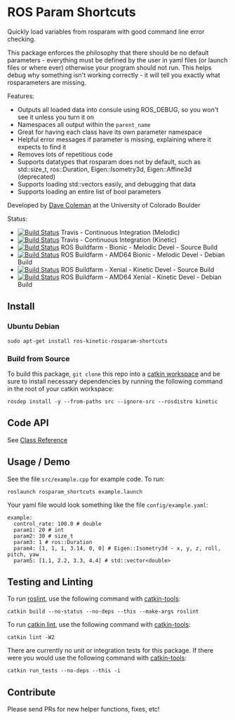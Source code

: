 # ROS Param Shortcuts

Quickly load variables from rosparam with good command line error checking.

This package enforces the philosophy that there should be no default parameters - everything must be defined by the user in yaml files (or launch files or where ever) otherwise your program should not run. This helps debug why something isn't working correctly - it will tell you exactly what rosparameters are missing.

Features:
 - Outputs all loaded data into consule using ROS_DEBUG, so you won't see it unless you turn it on
 - Namespaces all output within the ``parent_name``
 - Great for having each class have its own parameter namespace
 - Helpful error messages if parameter is missing, explaining where it expects to find it
 - Removes lots of repetitious code
 - Supports datatypes that rosparam does not by default, such as std::size_t, ros::Duration, Eigen::Isometry3d, Eigen::Affine3d (deprecated)
 - Supports loading std::vectors easily, and debugging that data
 - Supports loading an entire list of bool parameters

Developed by [Dave Coleman](http://dav.ee/) at the University of Colorado Boulder

Status:

 * [![Build Status](https://api.travis-ci.org/PickNikRobotics/rosparam_shortcuts.svg?branch=melodic-devel)](https://travis-ci.org/PickNikRobotics/rosparam_shortcuts) Travis - Continuous Integration (Melodic)
 * [![Build Status](https://api.travis-ci.org/PickNikRobotics/rosparam_shortcuts.svg?branch=kinetic-devel)](https://travis-ci.org/PickNikRobotics/rosparam_shortcuts) Travis - Continuous Integration (Kinetic)
 * [![Build Status](http://build.ros.org/buildStatus/icon?job=Msrc_uB__rosparam_shortcuts__ubuntu_bionic__source)](http://build.ros.org/view/Msrc_uB/job/Msrc_uB__rosparam_shortcuts__ubuntu_bionic__source/) ROS Buildfarm - Bionic - Melodic Devel - Source Build
 * [![Build Status](http://build.ros.org/buildStatus/icon?job=Mbin_uB64__rosparam_shortcuts__ubuntu_bionic_amd64__binary)](http://build.ros.org/view/Mbin_uB64/job/Mbin_uB64__rosparam_shortcuts__ubuntu_bionic_amd64__binary/) ROS Buildfarm - AMD64 Bionic - Melodic Devel - Debian Build
 * [![Build Status](http://build.ros.org/buildStatus/icon?job=Ksrc_uX__rosparam_shortcuts__ubuntu_xenial__source)](http://build.ros.org/view/Ksrc_uX/job/Ksrc_uX__rosparam_shortcuts__ubuntu_xenial__source/) ROS Buildfarm - Xenial - Kinetic Devel - Source Build
 * [![Build Status](http://build.ros.org/buildStatus/icon?job=Kbin_uX64__rosparam_shortcuts__ubuntu_xenial_amd64__binary)](http://build.ros.org/view/Kbin_uX64/job/Kbin_uX64__rosparam_shortcuts__ubuntu_xenial_amd64__binary/) ROS Buildfarm - AMD64 Xenial - Kinetic Devel - Debian Build
## Install

### Ubuntu Debian

```
sudo apt-get install ros-kinetic-rosparam-shortcuts
```

### Build from Source

To build this package, ``git clone`` this repo into a [catkin workspace](http://wiki.ros.org/catkin/Tutorials/create_a_workspace) and be sure to install necessary dependencies by running the following command in the root of your catkin workspace:

    rosdep install -y --from-paths src --ignore-src --rosdistro kinetic

## Code API

See [Class Reference](http://docs.ros.org/kinetic/api/rosparam_shortcuts/html/)

## Usage / Demo

See the file ``src/example.cpp`` for example code. To run:

    roslaunch rosparam_shortcuts example.launch

Your yaml file would look something like the file ``config/example.yaml``:

```
example:
  control_rate: 100.0 # double
  param1: 20 # int
  param2: 30 # size_t
  param3: 1 # ros::Duration
  param4: [1, 1, 1, 3.14, 0, 0] # Eigen::Isometry3d - x, y, z, roll, pitch, yaw
  param5: [1.1, 2.2, 3.3, 4.4] # std::vector<double>
```

## Testing and Linting

To run [roslint](http://wiki.ros.org/roslint), use the following command with [catkin-tools](https://catkin-tools.readthedocs.org/):

    catkin build --no-status --no-deps --this --make-args roslint

To run [catkin lint](https://pypi.python.org/pypi/catkin_lint), use the following command with [catkin-tools](https://catkin-tools.readthedocs.org/):

    catkin lint -W2

There are currently no unit or integration tests for this package. If there were you would use the following command with [catkin-tools](https://catkin-tools.readthedocs.org/):

    catkin run_tests --no-deps --this -i

## Contribute

Please send PRs for new helper functions, fixes, etc!
